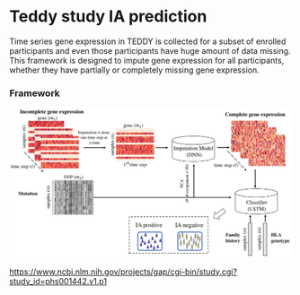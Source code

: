 # Teddy study IA prediction

Time series gene expression in TEDDY is collected for a subset of enrolled participants and even those participants have huge amount of data missing. This framework is designed to impute gene expression for all participants, whether they have partially or completely missing gene expression.     

### **Framework**

![Image description](https://github.com/compbiolabucf/Teddy/blob/main/overall_figure.png)

https://www.ncbi.nlm.nih.gov/projects/gap/cgi-bin/study.cgi?study_id=phs001442.v1.p1
